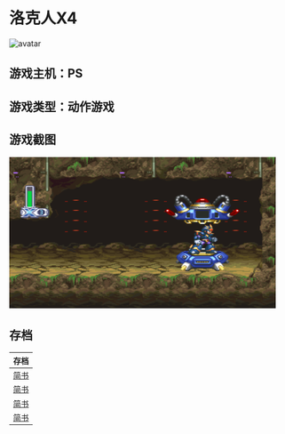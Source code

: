 # 洛克人X4
![avatar](http://img.xiaoji001.com//files/5003763/6c73b15593f4129fcc271fb38689313c.png)

## 游戏主机：PS
## 游戏类型：动作游戏

## 游戏截图

![github-raw](https://raw.githubusercontent.com/CTLifeHand/games-images-backup/master/PS/洛克人X4/5003763_20181218233021.png)

## 存档

|存档|
|:--:|
|[简书](http://jianshu.com)|
|[简书](http://jianshu.com)|
|[简书](http://jianshu.com)|
|[简书](http://jianshu.com)|




